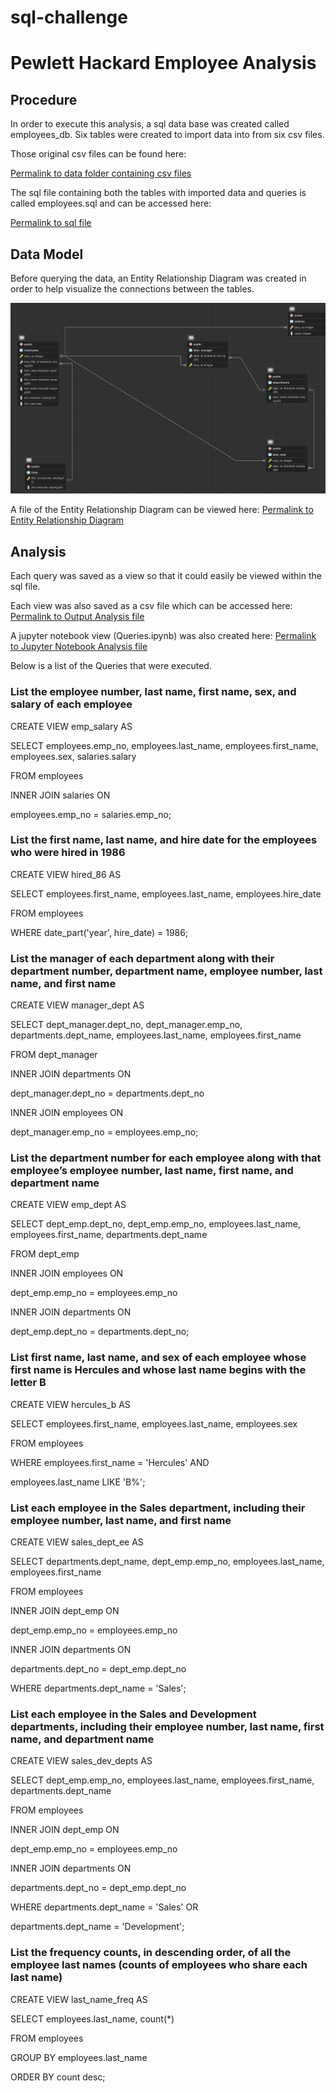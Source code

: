 # sql-challenge

# Pewlett Hackard Employee Analysis

## Procedure
In order to execute this analysis, a sql data base was created called employees_db. 
Six tables were created to import data into from six csv files. 

Those original csv files can be found here:

[Permalink to data folder containing csv files](https://github.com/maderamel/sql-challenge/tree/main/EmployeeSQL/data)

The sql file containing both the tables with imported data and queries is called employees.sql and can be accessed here: 

[Permalink to sql file](https://github.com/maderamel/sql-challenge/blob/960424218e1be750cedde0640964f317179c9654/EmployeeSQL/Employees.sql)


## Data Model
Before querying the data, an Entity Relationship Diagram was created in order to help visualize the connections between the tables. 

![This is a screenshot of the Entity Relationship Diagram](https://github.com/maderamel/sql-challenge/blob/a458d519744206fb4b130cf7ad6a05992de266dc/EmployeeSQL/employee_db_model_pic.png)

A file of the Entity Relationship Diagram can be viewed here: [Permalink to Entity Relationship Diagram](https://github.com/maderamel/sql-challenge/blob/a458d519744206fb4b130cf7ad6a05992de266dc/EmployeeSQL/employee_db_model_pic.png)

## Analysis
Each query was saved as a view so that it could easily be viewed within the sql file. 

Each view was also saved as a csv file which can be accessed here: [Permalink to Output Analysis file](https://github.com/maderamel/sql-challenge/tree/main/EmployeeSQL/Output%20Analysis)

A jupyter notebook view (Queries.ipynb) was also created here: [Permalink to Jupyter Notebook Analysis file](https://github.com/maderamel/sql-challenge/blob/a458d519744206fb4b130cf7ad6a05992de266dc/EmployeeSQL/Output%20Analysis/Queries.ipynb)

Below is a list of the Queries that were executed.

### List the employee number, last name, first name, sex, and salary of each employee
CREATE VIEW emp_salary AS

SELECT employees.emp_no, employees.last_name, employees.first_name, employees.sex, salaries.salary

FROM employees

INNER JOIN salaries ON

employees.emp_no = salaries.emp_no;


### List the first name, last name, and hire date for the employees who were hired in 1986
CREATE VIEW hired_86 AS

SELECT employees.first_name, employees.last_name, employees.hire_date

FROM employees

WHERE date_part('year', hire_date) = 1986;


### List the manager of each department along with their department number, department name, employee number, last name, and first name
CREATE VIEW manager_dept AS

SELECT dept_manager.dept_no, dept_manager.emp_no, departments.dept_name, employees.last_name, employees.first_name

FROM dept_manager

INNER JOIN departments ON

dept_manager.dept_no = departments.dept_no 

INNER JOIN employees ON

dept_manager.emp_no = employees.emp_no;


### List the department number for each employee along with that employee’s employee number, last name, first name, and department name
CREATE VIEW emp_dept AS

SELECT dept_emp.dept_no, dept_emp.emp_no, employees.last_name, employees.first_name, departments.dept_name

FROM dept_emp

INNER JOIN employees ON

dept_emp.emp_no = employees.emp_no

INNER JOIN departments ON

dept_emp.dept_no = departments.dept_no;


### List first name, last name, and sex of each employee whose first name is Hercules and whose last name begins with the letter B
CREATE VIEW hercules_b AS

SELECT employees.first_name, employees.last_name, employees.sex

FROM employees

WHERE employees.first_name = 'Hercules' AND

employees.last_name LIKE 'B%';


### List each employee in the Sales department, including their employee number, last name, and first name
CREATE VIEW sales_dept_ee AS

SELECT departments.dept_name, dept_emp.emp_no, employees.last_name, employees.first_name

FROM employees

INNER JOIN dept_emp ON

dept_emp.emp_no = employees.emp_no

INNER JOIN departments ON

departments.dept_no = dept_emp.dept_no

WHERE departments.dept_name = 'Sales';


### List each employee in the Sales and Development departments, including their employee number, last name, first name, and department name
CREATE VIEW sales_dev_depts AS

SELECT dept_emp.emp_no, employees.last_name, employees.first_name, departments.dept_name

FROM employees

INNER JOIN dept_emp ON

dept_emp.emp_no = employees.emp_no

INNER JOIN departments ON

departments.dept_no = dept_emp.dept_no

WHERE departments.dept_name = 'Sales' OR

departments.dept_name = 'Development';


### List the frequency counts, in descending order, of all the employee last names (counts of employees who share each last name)
CREATE VIEW last_name_freq AS

SELECT employees.last_name, count(*)

FROM employees

GROUP BY employees.last_name

ORDER BY count desc;



